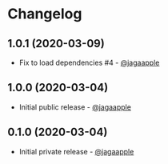 # Changelog
## 1.0.1 (2020-03-09)
- Fix to load dependencies #4 - [@jagaapple](https://github.com/jagaapple)

## 1.0.0 (2020-03-04)
- Initial public release - [@jagaapple](https://github.com/jagaapple)

## 0.1.0 (2020-03-04)
- Initial private release - [@jagaapple](https://github.com/jagaapple)
